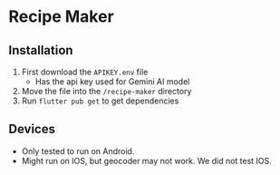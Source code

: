 # Recipe Maker

## Installation
 1.  First download the `APIKEY.env` file
     * Has the api key used for Gemini AI model  
 2.  Move the file into the `/recipe-maker` directory
 3. Run `flutter pub get` to get dependencies


 ## Devices
 * Only tested to run on Android.
 * Might run on IOS, but geocoder may not work. We did not test IOS.